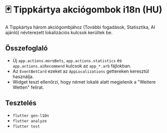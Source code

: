 # 🃏 Tippkártya akciógombok i18n (HU)

A Tippkártya három akciógombjához (További fogadások, Statisztika, AI ajánló) névterezett lokalizációs kulcsok kerültek be.

## Összefoglaló

- Új `app.actions.moreBets`, `app.actions.statistics` és `app.actions.aiRecommend` kulcsok az `app_*.arb` fájlokban.
- Az `EventBetCard` ezeket az `AppLocalizations` gettereken keresztül használja.
- Widget teszt ellenőrzi, hogy német lokalé alatt megjelenik a "Weitere Wetten" felirat.

## Tesztelés

- `flutter gen-l10n`
- `flutter analyze`
- `flutter test`
